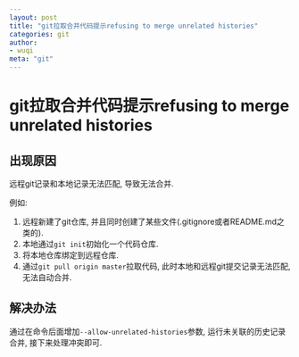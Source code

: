 ```yaml
---
layout: post
title: "git拉取合并代码提示refusing to merge unrelated histories"
categories: git
author:
- wuqi
meta: "git"
---
```


# git拉取合并代码提示refusing to merge unrelated histories

## 出现原因

远程git记录和本地记录无法匹配, 导致无法合并.

例如: 

1. 远程新建了git仓库, 并且同时创建了某些文件(.gitignore或者README.md之类的). 
2. 本地通过`git init`初始化一个代码仓库. 
3. 将本地仓库绑定到远程仓库.
4. 通过`git pull origin master`拉取代码, 此时本地和远程git提交记录无法匹配, 无法自动合并.

## 解决办法

通过在命令后面增加`--allow-unrelated-histories`参数, 运行未关联的历史记录合并, 接下来处理冲突即可.